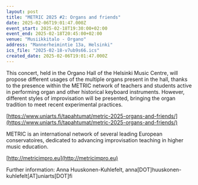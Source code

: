 ```yaml
---
layout: post
title: "METRIC 2025 #2: Or­gans and friends"
date: 2025-02-06T19:01:47.000Z
event_start: 2025-02-18T19:30:00+02:00
event_end: 2025-02-18T20:45:00+02:00
venue: "Musiikkitalo - Organo"
address: "Mannerheimintie 13a, Helsinki"
ics_file: "2025-02-18-v7ub9s66.ics"
created_date: 2025-02-06T19:01:47.000Z
---
```


This concert, held in the Organo Hall of the Helsinki Music Centre, will propose different usages of the multiple organs present in the hall, thanks to the presence within the METRIC network of teachers and students active in performing organ and other historical keyboard instruments. However, different styles of improvisation will be presented, bringing the organ tradition to meet recent experimental practices.   
  
[https://www.uniarts.fi/tapahtumat/metric-2025-organs-and-friends/](https://www.uniarts.fi/tapahtumat/metric-2025-organs-and-friends/)  
  
METRIC is an international network of several leading European conservatoires, dedicated to advancing improvisation teaching in higher music education.   
  
[http://metricimpro.eu](http://metricimpro.eu)  
  
Further information: Anna Huuskonen-Kuhlefelt, anna[DOT]huuskonen-kuhlefelt[AT]uniarts[DOT]fi
